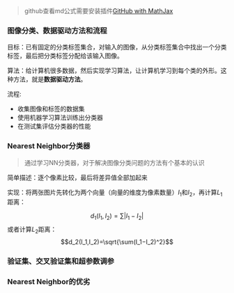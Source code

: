 > <script type="text/javascript" src="http://cdn.mathjax.org/mathjax/latest/MathJax.js?config=default"></script>
> github查看md公式需要安装插件[GitHub with MathJax](https://chrome.google.com/webstore/detail/github-with-mathjax/ioemnmodlmafdkllaclgeombjnmnbima)

### 图像分类、数据驱动方法和流程
目标：已有固定的分类标签集合，对输入的图像，从分类标签集合中找出一个分类标签，最后把分类标签分配给该输入图像。

算法：给计算机很多数据，然后实现学习算法，让计算机学习到每个类的外形。这种方法，就是**数据驱动方法**。

流程:
- 收集图像和标签的数据集
- 使用机器学习算法训练出分类器
- 在测试集评估分类器的性能

### Nearest Neighbor分类器
> 通过学习NN分类器，对于解决图像分类问题的方法有个基本的认识

简单描述：逐个像素比较，最后将差异值全部加起来

实现：将两张图片先转化为两个向量（向量的维度为像素数量）$I_1$和$I_2$，再计算$L_1$距离：

$$d_1(I_1,I_2)=\sum|I_1−I_2|$$
或者计算$L_2$距离：
$$d_2(I_1,I_2)=\sqrt{\sum(I_1−I_2)^2}$$


### 验证集、交叉验证集和超参数调参


### Nearest Neighbor的优劣

